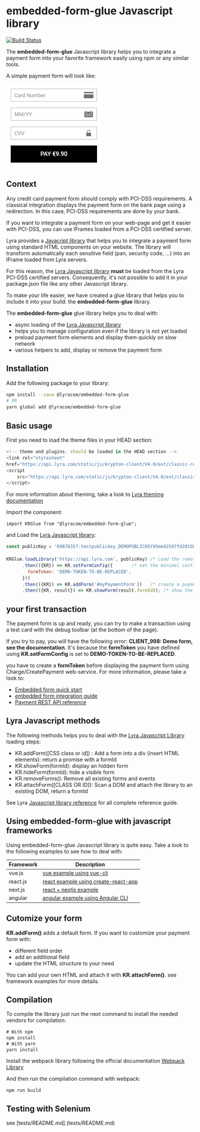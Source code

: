 # embedded-form-glue Javascript library

[![Build Status](https://travis-ci.org/lyra/embedded-form-glue.svg?branch=master)](https://travis-ci.org/lyra/embedded-form-glue)

The **embedded-form-glue** Javascript library helps you to integrate a payment
form into your favorite framework easily using npm or any similar tools.

A simple payment form will look like:

![payment form](/payment_form.png)

## Context

Any credit card payment form should comply with PCI-DSS requirements. A
classical integration displays the payment form on the bank page using a
redirection. In this case, PCI-DSS requirements are done by your bank.

If you want to integrate a payment form on your web-page and get it easier with
PCI-DSS, you can use IFrames loaded from a PCI-DSS certified server.

Lyra provides a [Javacript library][JS Link] that helps you to integrate a
payment form using standard HTML components on your website. The library will transform
automatically each sensitive field (pan, security code, ...) into an IFrame loaded from
Lyra servers.

For this reason, the [Lyra Javascript library][JS Link] **must** be loaded from the Lyra PCI-DSS
certified servers. Consequently, it's not possible to add it in your package.json file like any
other Javascript library.

To make your life easier, we have created a glue library that helps you to
include it into your build: the **embedded-form-glue** library.

The **embedded-form-glue** glue library helps you to deal with:

- async loading of the [Lyra Javascript library][JS Link]
- helps you to manage configuration even if the library is not yet loaded
- preload payment form elements and display them quickly on slow network
- various helpers to add, display or remove the payment form

## Installation

Add the following package to your library:

```bash
npm install --save @lyracom/embedded-form-glue
# OR
yarn global add @lyracom/embedded-form-glue
```

## Basic usage

First you need to load the theme files in your HEAD section:

```javascript
<!-- theme and plugins. should be loaded in the HEAD section -->
<link rel="stylesheet"
href="https://api.lyra.com/static/js/krypton-client/V4.0/ext/classic-reset.css">
<script
    src="https://api.lyra.com/static/js/krypton-client/V4.0/ext/classic.js">
</script>
```

For more information about theming, take a look to [Lyra theming documentation][JS Themes]

Import the component:

    import KRGlue from "@lyracom/embedded-form-glue";

and Load the [Lyra Javascript library][JS Link]:

```javascript
const publicKey = '69876357:testpublickey_DEMOPUBLICKEY95me92597fd28tGD4r5';

KRGlue.loadLibrary('https://api.lyra.com', publicKey) /* Load the remote library */
      .then(({KR}) => KR.setFormConfig({       /* set the minimal configuration */
        formToken: 'DEMO-TOKEN-TO-BE-REPLACED',
      }))
      .then(({KR}) => KR.addForm('#myPaymentForm'))   /* create a payment form */
      .then(({KR, result}) => KR.showForm(result.formId)); /* show the payment form */
```

## your first transaction

The payment form is up and ready, you can try to make a transaction using
a test card with the debug toolbar (at the bottom of the page).

If you try to pay, you will have the following error: **CLIENT_998: Demo form, see the documentation**.
It's because the **formToken** you have defined using **KR.setFormConfig** is set to **DEMO-TOKEN-TO-BE-REPLACED**.

you have to create a **formToken** before displaying the payment form using Charge/CreatePayment web-service.
For more information, please take a look to:

* [Embedded form quick start][JS quick start]
* [embedded form integration guide][JS integration guide]
* [Payment REST API reference][REST API]

## Lyra Javascript methods

The following methods helps you to deal with the [Lyra Javascript Library][JS Link] loading steps:

- KR.addForm([CSS class or id]) : Add a form into a div (insert HTML elements): return a promise with a formId
- KR.showForm(formId): display an hidden form
- KR.hideForm(formId): hide a visible form
- KR.removeForms(): Remove all existing forms and events
- KR.attachForm([CLASS OR ID]): Scan a DOM and attach the library to an existing DOM, return a formId

See Lyra [Javascript library reference][JS Reference] for all complete reference guide.

## Using embedded-form-glue with javascript frameworks

Using embedded-form-glue Javascript library is quite easy. Take a look to the
following examples to see how to deal with:

| Framework | Description                                                                |
| --------- | -------------------------------------------------------------------------- |
| vue.js    | [vue example using vue-cli](examples/vuejs/minimal-example)                |
| react.js  | [react example using create-react-app](examples/react/minimal-example)     |
| next.js   | [react + nextjs example](examples/react/next-minimal)                      |
| angular   | [angular example using Angular CLI](examples/angular/minimal-example)      |

## Cutomize your form

**KR.addForm()** adds a default form. If you want to customize your payment form with:

- different field order
- add an additional field
- update the HTML structure to your need

You can add your own HTML and attach it with **KR.attachForm()**. see framework examples for more details.

## Compilation

To compile the library just run the next command to install the needed vendors for compilation:

```
# With npm
npm install
# With yarn
yarn install
```

Install the webpack library following the official documentation [Webpack Library](https://webpack.js.org/)

And then run the compilation command with webpack:

```
npm run build
```

## Testing with Selenium

see [tests/README.md].(tests/README.md)

[JS Link]: https://lyra.com/fr/doc/rest/V4.0/javascript/
[JS Reference]: https://lyra.com/fr/doc/rest/V4.0/javascript/features/reference.html
[JS Themes]: https://lyra.com/fr/doc/rest/V4.0/javascript/features/themes.html
[JS quick start]: https://lyra.com/fr/doc/rest/V4.0/javascript/quick_start_js.html
[JS integration guide]: https://lyra.com/fr/doc/rest/V4.0/javascript/guide/start.html
[REST API]: https://lyra.com/fr/doc/rest/V4.0/api/reference.html
